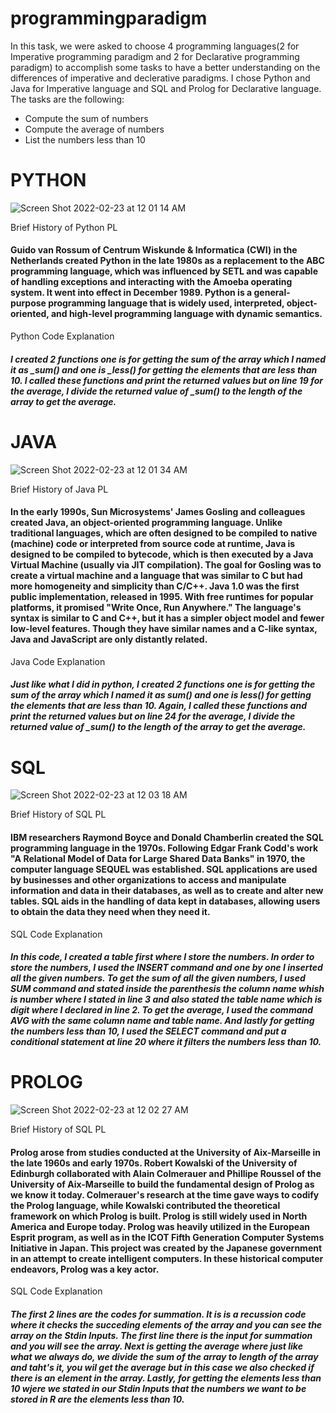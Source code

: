 # programmingparadigm
In this task, we were asked to choose 4 programming languages(2 for Imperative programming paradigm and 2 for Declarative programming paradigm) to accomplish some tasks to have a better understanding on the differences of imperative and declerative paradigms. I chose Python and Java for Imperative language and SQL and Prolog for Declarative language. The tasks are the following:
- Compute the sum of numbers
- Compute the average of numbers
- List the numbers less than 10

# PYTHON
![Screen Shot 2022-02-23 at 12 01 14 AM](https://user-images.githubusercontent.com/70185585/155171133-d2ea7588-5a2e-46d1-8a95-4bbb6c941277.png)

Brief History of Python PL
####    Guido van Rossum of Centrum Wiskunde & Informatica (CWI) in the Netherlands created Python in the late 1980s as a replacement to the ABC programming language, which was influenced by SETL and was capable of handling exceptions and interacting with the Amoeba operating system. It went into effect in December 1989. Python is a general-purpose programming language that is widely used, interpreted, object-oriented, and high-level programming language with dynamic semantics.


Python Code Explanation
#####    I created 2 functions one is for getting the sum of the array which I named it as _sum() and one is _less() for getting the elements that are less than 10. I called these functions and print the returned values but on line 19 for the average, I divide the returned value of _sum() to the length of the array to get the average.

# JAVA
![Screen Shot 2022-02-23 at 12 01 34 AM](https://user-images.githubusercontent.com/70185585/155172977-ceaa7865-af6d-4784-b455-c7209d6fe58a.png)

Brief History of Java PL
#### In the early 1990s, Sun Microsystems' James Gosling and colleagues created Java, an object-oriented programming language. Unlike traditional languages, which are often designed to be compiled to native (machine) code or interpreted from source code at runtime, Java is designed to be compiled to bytecode, which is then executed by a Java Virtual Machine (usually via JIT compilation).  The goal for Gosling was to create a virtual machine and a language that was similar to C but had more homogeneity and simplicity than C/C++. Java 1.0 was the first public implementation, released in 1995. With free runtimes for popular platforms, it promised "Write Once, Run Anywhere." The language's syntax is similar to C and C++, but it has a simpler object model and fewer low-level features. Though they have similar names and a C-like syntax, Java and JavaScript are only distantly related.

Java Code Explanation
#####  Just like what I did in python, I created 2 functions one is for getting the sum of the array which I named it as sum() and one is less() for getting the elements that are less than 10. Again, I called these functions and print the returned values but on line 24 for the average, I divide the returned value of _sum() to the length of the array to get the average.

# SQL
![Screen Shot 2022-02-23 at 12 03 18 AM](https://user-images.githubusercontent.com/70185585/155176333-86cec405-e83f-4fd2-9552-f3c85ad5bdff.png)

Brief History of SQL PL
#### IBM researchers Raymond Boyce and Donald Chamberlin created the SQL programming language in the 1970s. Following Edgar Frank Codd's work "A Relational Model of Data for Large Shared Data Banks" in 1970, the computer language SEQUEL was established. SQL applications are used by businesses and other organizations to access and manipulate information and data in their databases, as well as to create and alter new tables. SQL aids in the handling of data kept in databases, allowing users to obtain the data they need when they need it.

SQL Code Explanation
##### In this code, I created a table first where I store the numbers. In order to store the numbers, I used the INSERT command and one by one I inserted all the given numbers. To get the sum of all the given numbers, I used SUM command and stated inside the parenthesis the column name whish is number where I stated in line 3 and also stated the table name which is digit where I declared in line 2. To get the average, I used the command AVG with the same column name and table name. And lastly for getting the numbers less than 10, I used the SELECT command and put a conditional statement at line 20 where it filters the numbers less than 10.

# PROLOG
![Screen Shot 2022-02-23 at 12 02 27 AM](https://user-images.githubusercontent.com/70185585/155177385-d21a7576-9d4f-4805-8d15-aa03c0ee57ea.png)

Brief History of SQL PL
#### Prolog arose from studies conducted at the University of Aix-Marseille in the late 1960s and early 1970s. Robert Kowalski of the University of Edinburgh collaborated with Alain Colmerauer and Phillipe Roussel of the University of Aix-Marseille to build the fundamental design of Prolog as we know it today. Colmerauer's research at the time gave ways to codify the Prolog language, while Kowalski contributed the theoretical framework on which Prolog is built. Prolog is still widely used in North America and Europe today. Prolog was heavily utilized in the European Esprit program, as well as in the ICOT Fifth Generation Computer Systems Initiative in Japan. This project was created by the Japanese government in an attempt to create intelligent computers. In these historical computer endeavors, Prolog was a key actor.

SQL Code Explanation
##### The first 2 lines are the codes for summation. It is is a recussion code where it checks the succeding elements of the array and you can see the array on the Stdin Inputs. The first line there is the input for summation and you will see the array. Next is getting the average where just like what we always do, we divide the sum of the array to length of the array and taht's it, you wil get the average but in this case we also checked if there is an element in the array. Lastly, for getting the elements less than 10 wjere we stated in our Stdin Inputs that the numbers we want to be stored in R are the elements less than 10.
